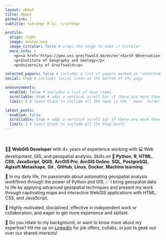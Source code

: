 ```yaml
---
layout: about
title: About
permalink: /
subtitle: <strong> M.Sc. </strong>

profile:
  align: right
  image: avatar.png
  image_circular: false # crops the image to make it circular
  more_info: >
    <p><a href='https://geo.uni-greifswald.de/en/eo'>Earth Observation and Geoinformation Science Lab</a></p>
    <p>Institute of Geography and Geology</p>
    <p>University of Greifswald</p> 

selected_papers: false # includes a list of papers marked as "selected={true}"
social: true # includes social icons at the bottom of the page

announcements:
  enabled: false # includes a list of news items
  scrollable: true # adds a vertical scroll bar if there are more than 3 news items
  limit: 5 # leave blank to include all the news in the `_news` folder

latest_posts:
  enabled: false
  scrollable: true # adds a vertical scroll bar if there are more than 3 new posts items
  limit: 3 # leave blank to include all the blog posts
---
```


<br><br/>
👨‍💻 **WebGIS Developer** with 4+ years of experience working with 💻 Web development, GIS, and geospatial analysis. Skills on 🤖 **Python**, **R**, **HTML**, **CSS**, **JavaScript**, **QGIS**, **ArcGIS Pro**, **ArcGIS Online**, **SQL**, **PostgreSQL**, **Agisoft Metashape**, **Git** , **GitHub**, **Linux**, **Docker**, **Machine learning**.

🌟 In my daily life, I’m passionate about automating geospatial analysis workflows through the power of Python and GIS. ✅ I bring geospatial data to life by applying advanced geospatial techniques and present my work through captivating maps and interactive WebGIS applications with HTML, CSS, and JavaScript.

🙋 Highly motivated, disciplined, effective in independent work or collaboration, and eager to get more experience and skillset.

🛜 Do you relate to my background, or want to know more about my expertise? Hit me up on [LinkedIn](https://www.linkedin.com/in/vietdn/) for job offers, collabs, or just to geek out over our shared interests!